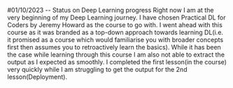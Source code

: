 #01/10/2023 -- Status on Deep Learning progress
Right now I am at the very beginning of my Deep Learning journey. I have chosen Practical DL for Coders by Jeremy Howard as the course to go with. I went ahead with this course as it was branded as a top-down approach towards learning DL(i.e. it promised as a course which would familiarise you with broader concepts first then assumes you to retroactively learn the basics). 
While it has been the case while learning through this course I am also not able to extract the output as I expected as smoothly. I completed the first lesson(in the course) very quickly while I am struggling to get the output for the 2nd lesson(Deployment).
